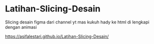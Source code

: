# Latihan-Slicing-Desain

Slicing desain figma dari channel yt mas kukuh hady ke html di lengkapi dengan animasi


https://asifalestari.github.io/Latihan-Slicing-Desain/
